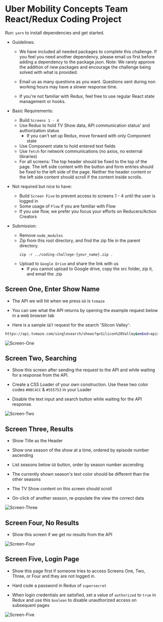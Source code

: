 # Uber Mobility Concepts Team React/Redux Coding Project

Run:
`yarn`
to install dependencies and get started.

- Guidelines:

  - We have included all needed packages to complete this challenge. If you feel you need another dependency, please email us first before adding a dependency to the package.json. Note: We rarely approve the addition of new packages and encourage the challenge being solved with what is provided.

  - Email us as many questions as you want. Questions sent during non working hours may have a slower response time.

  - If you're not familiar with Redux, feel free to use regular React state management or hooks.

- Basic Requirements:

  - Build `Screens 1 - 4`
  - Use Redux  to hold TV Show data, API communication status' and authorization status
    - If you can't set up Redux, move forward with only Component state
  - Use Component state to hold entered text fields
  - Use `fetch` for network communications (no axios, no external libraries)
  - For all screens: The top header should be fixed to the top of the page. The left side content with the button and form entries should be fixed to the left side of the page. Neither the header content or the left side content should scroll if the content inside scrolls.

- Not required but nice to have:
  - Build `Screen Five` to prevent access to screens 1 - 4 until the user is logged in
  - Some usage of `Flow` if you are familiar with Flow
  - If you use flow, we prefer you focus your efforts on Reducers/Action Creators

- Submission:
  - Remove `node_modules`
  - Zip from this root directory, and find the zip file in the parent directory.
    ```
    zip -r ../coding-challege-{your_name}.zip .
    ```
  - Upload to `Google Drive` and share the link with us
    - If you cannot upload to Google drive, copy the src folder, zip it, and email the .zip

## Screen One, Enter Show Name

- The API we will hit when we press `GO` is `tvmaze`

- You can see what the API returns by opening the example request below in a web browser tab

- Here is a sample `GET` request for the search 'Silicon Valley':

```bash
https://api.tvmaze.com/singlesearch/shows?q=Silicon%20Valley&embed=episodes
```

![Screen-One](assets/screens/screenOne.png)

## Screen Two, Searching

- Show this screen after sending the request to the API and while waiting for a response from the API.

- Create a CSS Loader of your own construction. Use these two color codes `#00C4CC` & `#555753` in your Loader

- Disable the text input and search button while waiting for the API response.

![Screen-Two](assets/screens/screenTwo.png)

## Screen Three, Results

- Show Title as the Header

- Show one season of the show at a time, ordered by episode number ascending

- List seasons below `GO` button, order by season number ascending

- The currently shown season's text color should be different than the other seasons

- The TV Show content on this screen should scroll

- On-click of another season, re-populate the view the correct data

![Screen-Three](assets/screens/screenThree.png)

## Screen Four, No Results

- Show this screen if we get no results from the API

![Screen-Four](assets/screens/screenFour.png)

## Screen Five, Login Page

- Show this page first if someone tries to access Screens One, Two, Three, or Four and they are not logged in.

- Hard code a password in Redux of `supersecret`

- When login credentials are satisfied, set a value of `authorized` to `true` in Redux and use this `boolean` to disable unauthorized access on subsequent pages

![Screen-Five](assets/screens/screenFive.png)
